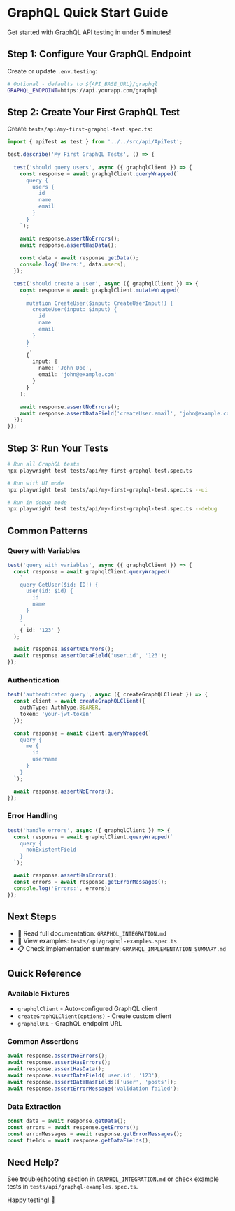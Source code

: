 # GraphQL Quick Start Guide

Get started with GraphQL API testing in under 5 minutes!

## Step 1: Configure Your GraphQL Endpoint

Create or update `.env.testing`:

```bash
# Optional - defaults to ${API_BASE_URL}/graphql
GRAPHQL_ENDPOINT=https://api.yourapp.com/graphql
```

## Step 2: Create Your First GraphQL Test

Create `tests/api/my-first-graphql-test.spec.ts`:

```typescript
import { apiTest as test } from '../../src/api/ApiTest';

test.describe('My First GraphQL Tests', () => {
  
  test('should query users', async ({ graphqlClient }) => {
    const response = await graphqlClient.queryWrapped(`
      query {
        users {
          id
          name
          email
        }
      }
    `);

    await response.assertNoErrors();
    await response.assertHasData();
    
    const data = await response.getData();
    console.log('Users:', data.users);
  });

  test('should create a user', async ({ graphqlClient }) => {
    const response = await graphqlClient.mutateWrapped(
      `
      mutation CreateUser($input: CreateUserInput!) {
        createUser(input: $input) {
          id
          name
          email
        }
      }
      `,
      {
        input: {
          name: 'John Doe',
          email: 'john@example.com'
        }
      }
    );

    await response.assertNoErrors();
    await response.assertDataField('createUser.email', 'john@example.com');
  });
});
```

## Step 3: Run Your Tests

```bash
# Run all GraphQL tests
npx playwright test tests/api/my-first-graphql-test.spec.ts

# Run with UI mode
npx playwright test tests/api/my-first-graphql-test.spec.ts --ui

# Run in debug mode
npx playwright test tests/api/my-first-graphql-test.spec.ts --debug
```

## Common Patterns

### Query with Variables

```typescript
test('query with variables', async ({ graphqlClient }) => {
  const response = await graphqlClient.queryWrapped(
    `
    query GetUser($id: ID!) {
      user(id: $id) {
        id
        name
      }
    }
    `,
    { id: '123' }
  );

  await response.assertNoErrors();
  await response.assertDataField('user.id', '123');
});
```

### Authentication

```typescript
test('authenticated query', async ({ createGraphQLClient }) => {
  const client = await createGraphQLClient({
    authType: AuthType.BEARER,
    token: 'your-jwt-token'
  });

  const response = await client.queryWrapped(`
    query {
      me {
        id
        username
      }
    }
  `);

  await response.assertNoErrors();
});
```

### Error Handling

```typescript
test('handle errors', async ({ graphqlClient }) => {
  const response = await graphqlClient.queryWrapped(`
    query {
      nonExistentField
    }
  `);

  await response.assertHasErrors();
  const errors = await response.getErrorMessages();
  console.log('Errors:', errors);
});
```

## Next Steps

- 📖 Read full documentation: `GRAPHQL_INTEGRATION.md`
- 📝 View examples: `tests/api/graphql-examples.spec.ts`
- 📋 Check implementation summary: `GRAPHQL_IMPLEMENTATION_SUMMARY.md`

## Quick Reference

### Available Fixtures

- `graphqlClient` - Auto-configured GraphQL client
- `createGraphQLClient(options)` - Create custom client
- `graphqlURL` - GraphQL endpoint URL

### Common Assertions

```typescript
await response.assertNoErrors();
await response.assertHasErrors();
await response.assertHasData();
await response.assertDataField('user.id', '123');
await response.assertDataHasFields(['user', 'posts']);
await response.assertErrorMessage('Validation failed');
```

### Data Extraction

```typescript
const data = await response.getData();
const errors = await response.getErrors();
const errorMessages = await response.getErrorMessages();
const fields = await response.getDataFields();
```

## Need Help?

See troubleshooting section in `GRAPHQL_INTEGRATION.md` or check example tests in `tests/api/graphql-examples.spec.ts`.

Happy testing! 🚀
